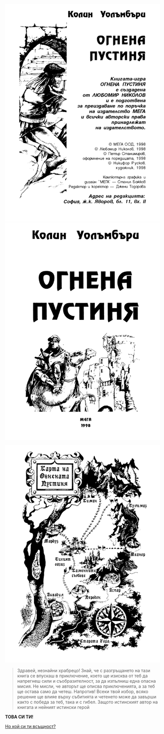 ![Огнена Пустиня](./images/front-matter.png)
![Огнена Пустиня](./images/title-page.png)

![Карта на Огнената Пустиня](./images/map.png)

> Здравей, незнайни храбрецо! Знай, че с разгръщането на тази
книга се впускаш в приключение, което ще изисква от теб да
напрегнеш сили и съобразителност, за да изпълниш една
опасна мисия. Не мисли, че авторът ще описва приключенията, а
за теб ще остава само да четеш. Напротив! Всеки твой избор,
всяко решение ще влияе върху събитията и четенето може да
завърши както с победа за теб, така и с гибел. Защото
истинският автор на книгата и нейният истински герой

**ТОВА СИ ТИ!**

[Но кой си ти всъщност?](./intro.md)
